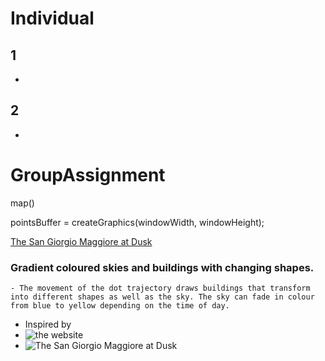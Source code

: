 # Individual 
## 1
- 
## 2
- 


# GroupAssignment
 
map()

pointsBuffer = createGraphics(windowWidth, windowHeight); 

[The San Giorgio Maggiore at Dusk](https://shonaliu.github.io/GroupAssignment/)

### Gradient coloured skies and buildings with changing shapes.
    - The movement of the dot trajectory draws buildings that transform into different shapes as well as the sky. The sky can fade in colour from blue to yellow depending on the time of day.
- Inspired by 
- ![the website](https://openprocessing.org/sketch/1852631)
- ![The San Giorgio Maggiore at Dusk](http://127.0.0.1:5500)